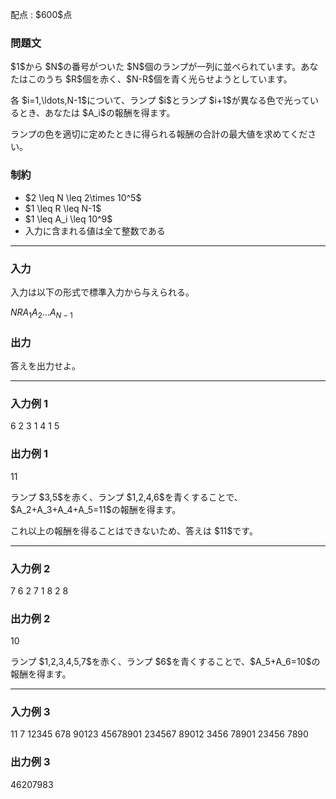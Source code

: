 
<div>

<span>

<span>

<p>
配点 : $600$点
</p>

<div>

<section>

### **問題文**

<p>
$1$から $N$の番号がついた $N$個のランプが一列に並べられています。あなたはこのうち $R$個を赤く、$N-R$個を青く光らせようとしています。
</p>

<p>
各 $i=1,\ldots,N-1$について、ランプ $i$とランプ $i+1$が異なる色で光っているとき、あなたは $A_i$の報酬を得ます。
</p>

<p>
ランプの色を適切に定めたときに得られる報酬の合計の最大値を求めてください。
</p>

</section>

</div>

<div>

<section>

### **制約**

<ul>

<li>
$2 \leq N \leq 2\times 10^5$
</li>

<li>
$1 \leq R \leq N-1$
</li>

<li>
$1 \leq A_i \leq 10^9$
</li>

<li>
入力に含まれる値は全て整数である
</li>

</ul>

</section>

</div>

---

<div>

<div>

<section>

### **入力**

<p>
入力は以下の形式で標準入力から与えられる。
</p>

<div>

$N$$R$$A_1$$A_2$$\ldots$$A_{N-1}$
</div>

</section>

</div>

<div>

<section>

### **出力**

<p>
答えを出力せよ。  
</p>

</section>

</div>

</div>

---

<div>

<section>

### **入力例 1**

<div>

6 2
3 1 4 1 5

</div>

</section>

</div>

<div>

<section>

### **出力例 1**

<div>

11

</div>

<p>
ランプ $3,5$を赤く、ランプ $1,2,4,6$を青くすることで、$A_2+A_3+A_4+A_5=11$の報酬を得ます。
</p>

<p>
これ以上の報酬を得ることはできないため、答えは $11$です。
</p>

</section>

</div>

---

<div>

<section>

### **入力例 2**

<div>

7 6
2 7 1 8 2 8

</div>

</section>

</div>

<div>

<section>

### **出力例 2**

<div>

10

</div>

<p>
ランプ $1,2,3,4,5,7$を赤く、ランプ $6$を青くすることで、$A_5+A_6=10$の報酬を得ます。
</p>

</section>

</div>

---

<div>

<section>

### **入力例 3**

<div>

11 7
12345 678 90123 45678901 234567 89012 3456 78901 23456 7890

</div>

</section>

</div>

<div>

<section>

### **出力例 3**

<div>

46207983

</div>

</section>

</div>

</span>

</span>

</div>
